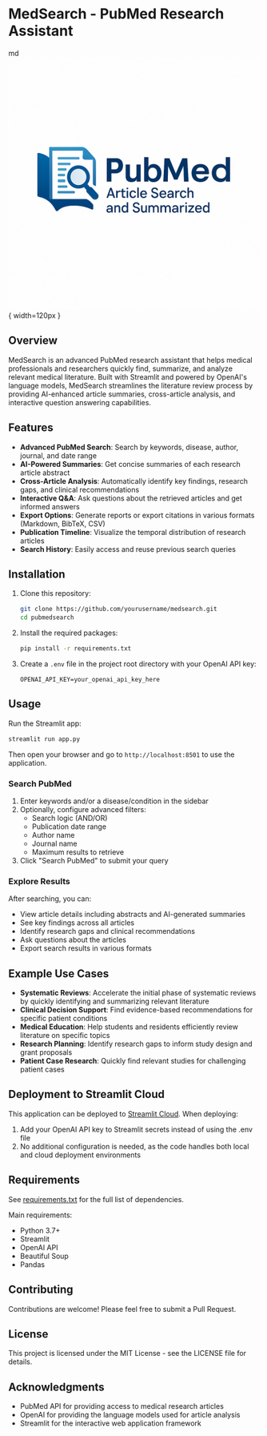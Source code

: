 # MedSearch - PubMed Research Assistant

md<br>![PubMedSearch Logo](logo.png){ width=120px }
## Overview

MedSearch is an advanced PubMed research assistant that helps medical professionals and researchers quickly find, summarize, and analyze relevant medical literature. Built with Streamlit and powered by OpenAI's language models, MedSearch streamlines the literature review process by providing AI-enhanced article summaries, cross-article analysis, and interactive question answering capabilities.

## Features

- **Advanced PubMed Search**: Search by keywords, disease, author, journal, and date range
- **AI-Powered Summaries**: Get concise summaries of each research article abstract
- **Cross-Article Analysis**: Automatically identify key findings, research gaps, and clinical recommendations
- **Interactive Q&A**: Ask questions about the retrieved articles and get informed answers
- **Export Options**: Generate reports or export citations in various formats (Markdown, BibTeX, CSV)
- **Publication Timeline**: Visualize the temporal distribution of research articles
- **Search History**: Easily access and reuse previous search queries

## Installation

1. Clone this repository:
   ```bash
   git clone https://github.com/yourusername/medsearch.git
   cd pubmedsearch
   ```

2. Install the required packages:
   ```bash
   pip install -r requirements.txt
   ```

3. Create a `.env` file in the project root directory with your OpenAI API key:
   ```
   OPENAI_API_KEY=your_openai_api_key_here
   ```

## Usage

Run the Streamlit app:
```bash
streamlit run app.py
```

Then open your browser and go to `http://localhost:8501` to use the application.

### Search PubMed

1. Enter keywords and/or a disease/condition in the sidebar
2. Optionally, configure advanced filters:
   - Search logic (AND/OR)
   - Publication date range
   - Author name
   - Journal name
   - Maximum results to retrieve
3. Click "Search PubMed" to submit your query

### Explore Results

After searching, you can:
- View article details including abstracts and AI-generated summaries
- See key findings across all articles
- Identify research gaps and clinical recommendations
- Ask questions about the articles
- Export search results in various formats

## Example Use Cases

- **Systematic Reviews**: Accelerate the initial phase of systematic reviews by quickly identifying and summarizing relevant literature
- **Clinical Decision Support**: Find evidence-based recommendations for specific patient conditions
- **Medical Education**: Help students and residents efficiently review literature on specific topics
- **Research Planning**: Identify research gaps to inform study design and grant proposals
- **Patient Case Research**: Quickly find relevant studies for challenging patient cases

## Deployment to Streamlit Cloud

This application can be deployed to [Streamlit Cloud]([https://streamlit.io/cloud](https://noor-pubmed-summarizer.streamlit.app/)). When deploying:

1. Add your OpenAI API key to Streamlit secrets instead of using the .env file
2. No additional configuration is needed, as the code handles both local and cloud deployment environments

## Requirements

See [requirements.txt](requirements.txt) for the full list of dependencies.

Main requirements:
- Python 3.7+
- Streamlit
- OpenAI API
- Beautiful Soup
- Pandas

## Contributing

Contributions are welcome! Please feel free to submit a Pull Request.

## License

This project is licensed under the MIT License - see the LICENSE file for details.

## Acknowledgments

- PubMed API for providing access to medical research articles
- OpenAI for providing the language models used for article analysis
- Streamlit for the interactive web application framework
